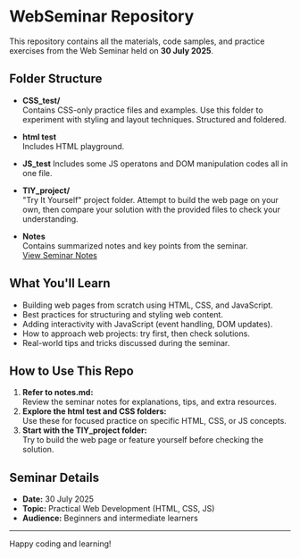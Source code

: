 # WebSeminar Repository

This repository contains all the materials, code samples, and practice exercises from the Web Seminar held on **30 July 2025**.

## Folder Structure

- **CSS_test/**  
  Contains CSS-only practice files and examples. Use this folder to experiment with styling and layout techniques. Structured and foldered.

- **html test**  
  Includes HTML playground.

- **JS_test**
  Includes some JS operatons and DOM manipulation codes all in one file.


- **TIY_project/**  
  "Try It Yourself" project folder. Attempt to build the web page on your own, then compare your solution with the provided files to check your understanding.

- **Notes**  
  Contains summarized notes and key points from the seminar.  
  [View Seminar Notes](https://docs.google.com/document/d/1uVqx0YzfLiELxnRzQjmVmJ7ZKxFBQnnyHUg62oOvMwY/edit?usp=sharing)

## What You'll Learn

- Building web pages from scratch using HTML, CSS, and JavaScript.
- Best practices for structuring and styling web content.
- Adding interactivity with JavaScript (event handling, DOM updates).
- How to approach web projects: try first, then check solutions.
- Real-world tips and tricks discussed during the seminar.

## How to Use This Repo

1. **Refer to notes.md:**  
   Review the seminar notes for explanations, tips, and extra resources.
2. **Explore the html test and CSS folders:**  
   Use these for focused practice on specific HTML, CSS, or JS concepts.
3. **Start with the TIY_project folder:**  
   Try to build the web page or feature yourself before checking the solution.

## Seminar Details

- **Date:** 30 July 2025
- **Topic:** Practical Web Development (HTML, CSS, JS)
- **Audience:** Beginners and intermediate learners

---
Happy coding and learning!

